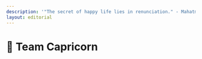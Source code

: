 ```yaml
---
description: '"The secret of happy life lies in renunciation." - Mahatma Gandhi'
layout: editorial
---
```


# 💎 Team Capricorn

